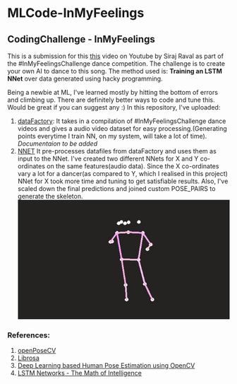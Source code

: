 # MLCode-InMyFeelings

## CodingChallenge - InMyFeelings

This is a submission for this [this](https://youtu.be/prswDGGmYaE) video on Youtube by Siraj Raval as part of the #InMyFeelingsChallenge dance competition. The challenge is to create your own AI to dance to this song. The method used is: **Training an LSTM NNet** over data generated using hacky programming.

Being a newbie at ML, I've learned mostly by hitting the bottom of errors and climbing up. There are definitely better ways to code and tune this. Would be great if you can suggest any :) 
In this repository, I've uploaded:
1. [dataFactory](dataFactory.ipynb):
    It takes in a compilation of #InMyFeelingsChallenge dance videos and gives a audio video dataset for easy processing.(Generating points everytime I train NN, on my system, will take a lot of time). _Documentaion to be added_
2. [NNET](NNET.ipynb)
    It pre-processes datafiles from dataFactory and uses them as input to the NNet. I've created two different NNets for X and Y co-ordinates on the same features(audio data). Since the X co-ordinates vary a lot for a dancer(as compared to Y, which I realised in this project) NNet for X took more time and tuning to get satisfiable results. Also, I've scaled down the final predictions and joined custom POSE_PAIRS to generate the skeleton. 
    <img src="img-29.jpg" alt="skeletonDemo" style="width: 600px;"/>


### References:
1. [openPoseCV](https://github.com/CMU-Perceptual-Computing-Lab/openpose)
2. [Librosa](https://librosa.github.io/librosa/index.html)
3. [Deep Learning based Human Pose Estimation using OpenCV](https://www.learnopencv.com/deep-learning-based-human-pose-estimation-using-opencv-cpp-python/)
4. [LSTM Networks - The Math of Intelligence](https://www.youtube.com/watch?v=9zhrxE5PQgY&t=749s)
